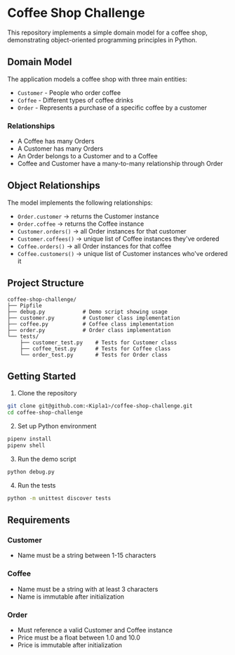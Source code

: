 # Coffee Shop Challenge

This repository implements a simple domain model for a coffee shop, demonstrating object-oriented programming principles in Python.

## Domain Model

The application models a coffee shop with three main entities:
- `Customer` - People who order coffee
- `Coffee` - Different types of coffee drinks
- `Order` - Represents a purchase of a specific coffee by a customer

### Relationships
- A Coffee has many Orders
- A Customer has many Orders
- An Order belongs to a Customer and to a Coffee
- Coffee and Customer have a many-to-many relationship through Order

## Object Relationships

The model implements the following relationships:
- `Order.customer` → returns the Customer instance
- `Order.coffee` → returns the Coffee instance
- `Customer.orders()` → all Order instances for that customer
- `Customer.coffees()` → unique list of Coffee instances they've ordered
- `Coffee.orders()` → all Order instances for that coffee
- `Coffee.customers()` → unique list of Customer instances who've ordered it

## Project Structure

```
coffee-shop-challenge/
├── Pipfile
├── debug.py            # Demo script showing usage
├── customer.py         # Customer class implementation
├── coffee.py           # Coffee class implementation
├── order.py            # Order class implementation
└── tests/
    ├── customer_test.py    # Tests for Customer class
    ├── coffee_test.py      # Tests for Coffee class
    └── order_test.py       # Tests for Order class
```

## Getting Started

1. Clone the repository
```bash
git clone git@github.com:<Kipla1>/coffee-shop-challenge.git
cd coffee-shop-challenge
```

2. Set up Python environment
```bash
pipenv install
pipenv shell
```

3. Run the demo script
```bash
python debug.py
```

4. Run the tests
```bash
python -m unittest discover tests
```

## Requirements

### Customer
- Name must be a string between 1-15 characters

### Coffee
- Name must be a string with at least 3 characters
- Name is immutable after initialization

### Order
- Must reference a valid Customer and Coffee instance
- Price must be a float between 1.0 and 10.0
- Price is immutable after initialization